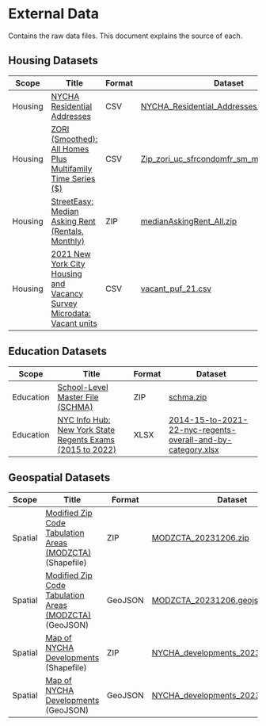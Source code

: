 # External Data

Contains the raw data files. This document explains the source of each.

## Housing Datasets

| Scope   | Title                                                                   | Format | Dataset                                    |
|---------|-------------------------------------------------------------------------|--------|--------------------------------------------|
| Housing | [NYCHA Residential Addresses]                                           | CSV    | [NYCHA_Residential_Addresses_20231206.csv] |
| Housing | [ZORI (Smoothed): All Homes Plus Multifamily Time Series ($)]           | CSV    | [Zip_zori_uc_sfrcondomfr_sm_month.csv]     |
| Housing | [StreetEasy: Median Asking Rent (Rentals, Monthly)]                     | ZIP    | [medianAskingRent_All.zip]                 |
| Housing | [2021 New York City Housing and Vacancy Survey Microdata: Vacant units] | CSV    | [vacant_puf_21.csv]                        |

## Education Datasets

| Scope     | Title                                                       | Format | Dataset                                                       |
|-----------|-------------------------------------------------------------|--------|---------------------------------------------------------------|
| Education | [School-Level Master File (SCHMA)]                          | ZIP    | [schma.zip]                                                   |
| Education | [NYC Info Hub: New York State Regents Exams (2015 to 2022)] | XLSX   | [2014-15-to-2021-22-nyc-regents-overall-and-by-category.xlsx] |

## Geospatial Datasets

| Scope   | Title                                                      | Format  | Dataset                               |
|---------|------------------------------------------------------------|---------|---------------------------------------|
| Spatial | [Modified Zip Code Tabulation Areas (MODZCTA)] (Shapefile) | ZIP     | [MODZCTA_20231206.zip]                |
| Spatial | [Modified Zip Code Tabulation Areas (MODZCTA)] (GeoJSON)   | GeoJSON | [MODZCTA_20231206.geojson]            |
| Spatial | [Map of NYCHA Developments] (Shapefile)                    | ZIP     | [NYCHA_developments_20231206.zip]     |
| Spatial | [Map of NYCHA Developments] (GeoJSON)                      | GeoJSON | [NYCHA_developments_20231206.geojson] |

<!-- EXTERNAL LINKS -->
[NYCHA Residential Addresses]: https://data.cityofnewyork.us/Housing-Development/NYCHA-Residential-Addresses/3ub5-4ph8
[ZORI (Smoothed): All Homes Plus Multifamily Time Series ($)]: https://www.zillow.com/research/data/
[StreetEasy: Median Asking Rent (Rentals, Monthly)]: https://streeteasy.com/blog/data-dashboard/
[2021 New York City Housing and Vacancy Survey Microdata: Vacant units]: https://www.census.gov/data/datasets/2021/demo/nychvs/microdata.html
[School-Level Master File (SCHMA)]: https://steinhardt.nyu.edu/research-alliance/research/school-level-master-file
[NYC Info Hub: New York State Regents Exams (2015 to 2022)]: https://infohub.nyced.org/reports/academics/test-results
[Modified Zip Code Tabulation Areas (MODZCTA)]: https://data.cityofnewyork.us/Health/Modified-Zip-Code-Tabulation-Areas-MODZCTA-/pri4-ifjk
[Map of NYCHA Developments]: https://data.cityofnewyork.us/Housing-Development/Map-of-NYCHA-Developments/i9rv-hdr5

<!-- DATASET LINKS -->
[NYCHA_Residential_Addresses_20231206.csv]: NYCHA_Residential_Addresses_20231206.csv%3AZone.Identifier
[Zip_zori_uc_sfrcondomfr_sm_month.csv]: Zip_zori_uc_sfrcondomfr_sm_month.csv%3AZone.Identifier
[medianAskingRent_All.zip]: medianAskingRent_All.zip%3AZone.Identifier
[vacant_puf_21.csv]: vacant_puf_21.csv%3AZone.Identifier
[schma.zip]: schma.zip%3AZone.Identifier
[2014-15-to-2021-22-nyc-regents-overall-and-by-category.xlsx]: 2014-15-to-2021-22-nyc-regents-overall-and-by-category.xlsx%3AZone.Identifier
[MODZCTA_20231206.zip]: MODZCTA_20231206.zip%3AZone.Identifier
[MODZCTA_20231206.geojson]: MODZCTA_20231206.geojson%3AZone.Identifier
[NYCHA_developments_20231206.zip]: NYCHA_developments_20231206.zip%3AZone.Identifier
[NYCHA_developments_20231206.geojson]: NYCHA_developments_20231206.geojson%3AZone.Identifier
